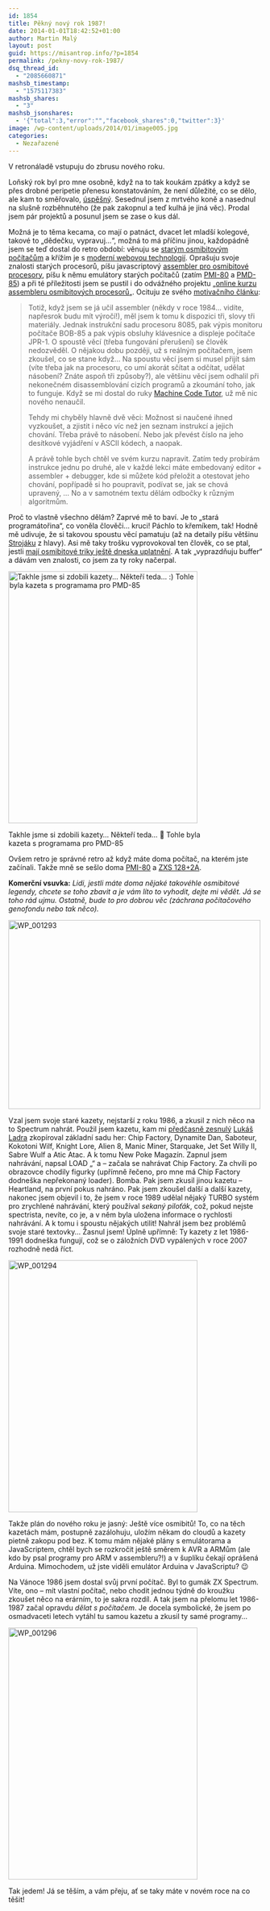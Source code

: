 ```yaml
---
id: 1854
title: Pěkný nový rok 1987!
date: 2014-01-01T18:42:52+01:00
author: Martin Malý
layout: post
guid: https://misantrop.info/?p=1854
permalink: /pekny-novy-rok-1987/
dsq_thread_id:
  - "2085660871"
mashsb_timestamp:
  - "1575117383"
mashsb_shares:
  - "3"
mashsb_jsonshares:
  - '{"total":3,"error":"","facebook_shares":0,"twitter":3}'
image: /wp-content/uploads/2014/01/image005.jpg
categories:
  - Nezařazené
---
```

V retronáladě vstupuju do zbrusu nového roku.

<!--more-->

Loňský rok byl pro mne osobně, když na to tak koukám zpátky a když se přes drobné peripetie přenesu konstatováním, že není důležité, co se dělo, ale kam to směřovalo, [úspěšný](https://misantrop.info/predvanocni/ "Předvánoční"). Sesednul jsem z mrtvého koně a nasednul na slušně rozběhnutého (že pak zakopnul a teď kulhá je jiná věc). Prodal jsem pár projektů a posunul jsem se zase o kus dál.

Možná je to těma kecama, co mají o patnáct, dvacet let mladší kolegové, takové to &#8222;dědečku, vypravuj&#8230;&#8220;, možná to má příčinu jinou, každopádně jsem se teď dostal do retro období: věnuju se [starým osmibitovým počítačům](https://retrocip.cz) a křížím je s [moderní webovou technologií](https://webscript.cz). Oprašuju svoje znalosti starých procesorů, píšu javascriptový [assembler pro osmibitové procesory](https://www.asm80.com), píšu k němu emulátory starých počítačů (zatím [PMI-80](https://retrocip.cz/hrajeme-si-s-emulatorem-pmi-80/) a [PMD-85](https://retrocip.cz/hrajeme-si-s-emulatorem-pmd-85/)) a při té příležitosti jsem se pustil i do odvážného projektu &#8222;[online kurzu assembleru osmibitových procesorů](https://strojak.cz)&#8222;. Ocituju ze svého [motivačního článku](https://retrocip.cz/chcete-se-naucit-assembler/):

> Totiž, když jsem se já učil assembler (někdy v roce 1984… vidíte, napřesrok budu mít výročí!), měl jsem k tomu k dispozici tři, slovy tři materiály. Jednak instrukční sadu procesoru 8085, pak výpis monitoru počítače BOB-85 a pak výpis obsluhy klávesnice a displeje počítače JPR-1. O spoustě věcí (třeba fungování přerušení) se člověk nedozvěděl. O nějakou dobu později, už s reálným počítačem, jsem zkoušel, co se stane když… Na spoustu věcí jsem si musel přijít sám (víte třeba jak na procesoru, co umí akorát sčítat a odčítat, udělat násobení? Znáte aspoň tři způsoby?), ale většinu věcí jsem odhalil při nekonečném disassemblování cizích programů a zkoumání toho, jak to funguje. Když se mi dostal do ruky [Machine Code Tutor](https://www.worldofspectrum.org/infoseekid.cgi?id=0008031), už mě nic nového nenaučil.
> 
> Tehdy mi chyběly hlavně dvě věci: Možnost si naučené ihned vyzkoušet, a zjistit i něco víc než jen seznam instrukcí a jejich chování. Třeba právě to násobení. Nebo jak převést číslo na jeho desítkové vyjádření v ASCII kódech, a naopak.
> 
> A právě tohle bych chtěl ve svém kurzu napravit. Zatím tedy probírám instrukce jednu po druhé, ale v každé lekci máte embedovaný editor + assembler + debugger, kde si můžete kód přeložit a otestovat jeho chování, popřípadě si ho poupravit, podívat se, jak se chová upravený, … No a v samotném textu dělám odbočky k různým algoritmům.

Proč to vlastně všechno dělám? Zaprvé mě to baví. Je to &#8222;stará programátořina&#8220;, co voněla člověči&#8230; kruci! Páchlo to křemíkem, tak! Hodně mě udivuje, že si takovou spoustu věcí pamatuju (až na detaily píšu většinu [Strojáku](https://strojak.cz) z hlavy). Asi mě taky trošku vyprovokoval ten člověk, co se ptal, jestli [mají osmibitové triky ještě dneska uplatnění](https://misantrop.info/noveho-psa-starym-trikum-nenaucis/ "Nového psa starým trikům nenaučíš"). A tak &#8222;vyprazdňuju buffer&#8220; a dávám ven znalosti, co jsem za ty roky načerpal.

<div id="attachment_1855" style="width: 385px" class="wp-caption aligncenter">
  <a href="https://misantrop.info/wp-content/uploads/2014/01/WP_001290.jpg"><img aria-describedby="caption-attachment-1855" class="size-medium wp-image-1855" alt="Takhle jsme si zdobili kazety... Někteří teda... :) Tohle byla kazeta s programama pro PMD-85" src="https://misantrop.info/wp-content/uploads/2014/01/WP_001290-375x500.jpg" width="375" height="500" srcset="https://misantrop.info/wp-content/uploads/2014/01/WP_001290-375x500.jpg 375w, https://misantrop.info/wp-content/uploads/2014/01/WP_001290-150x200.jpg 150w, https://misantrop.info/wp-content/uploads/2014/01/WP_001290-768x1024.jpg 768w, https://misantrop.info/wp-content/uploads/2014/01/WP_001290.jpg 1224w" sizes="(max-width: 375px) 100vw, 375px" /></a>
  
  <p id="caption-attachment-1855" class="wp-caption-text">
    Takhle jsme si zdobili kazety&#8230; Někteří teda&#8230; 🙂 Tohle byla kazeta s programama pro PMD-85
  </p>
</div>

Ovšem retro je správné retro až když máte doma počítač, na kterém jste začínali. Takže mně se sešlo doma [PMI-80](https://retrocip.cz/na-dlouhe-zimni-vecery/) a [ZXS 128+2A](https://retrocip.cz/novy-stary-krasavec-do-sbirky/).

**Komerční vsuvka:** _Lidi, jestli máte doma nějaké takovéhle osmibitové legendy, chcete se toho zbavit a je vám líto to vyhodit, dejte mi vědět. Já se toho rád ujmu. Ostatně, bude to pro dobrou věc (záchrana počítačového genofondu nebo tak něco)._

[<img class="aligncenter size-medium wp-image-1857" alt="WP_001293" src="https://misantrop.info/wp-content/uploads/2014/01/WP_001293-500x375.jpg" width="500" height="375" srcset="https://misantrop.info/wp-content/uploads/2014/01/WP_001293-500x375.jpg 500w, https://misantrop.info/wp-content/uploads/2014/01/WP_001293-200x150.jpg 200w, https://misantrop.info/wp-content/uploads/2014/01/WP_001293-1024x768.jpg 1024w, https://misantrop.info/wp-content/uploads/2014/01/WP_001293.jpg 1632w" sizes="(max-width: 500px) 100vw, 500px" />](https://misantrop.info/wp-content/uploads/2014/01/WP_001293.jpg)

Vzal jsem svoje staré kazety, nejstarší z roku 1986, a zkusil z nich něco na to Spectrum nahrát. Použil jsem kazetu, kam mi [předčasně zesnulý](https://games.tiscali.cz/tema/zemrel-lukas-ladra-prvni-sefredaktor-excaliburu-58852) [Lukáš Ladra](https://cs.wikipedia.org/wiki/Luk%C3%A1%C5%A1_Ladra) zkopíroval základní sadu her: Chip Factory, Dynamite Dan, Saboteur, Kokotoni Wilf, Knight Lore, Alien 8, Manic Miner, Starquake, Jet Set Willy II, Sabre Wulf a Atic Atac. A k tomu New Poke Magazín. Zapnul jsem nahrávání, napsal LOAD &#8222;&#8220; a &#8211; začala se nahrávat Chip Factory. Za chvíli po obrazovce chodily figurky (upřímně řečeno, pro mne má Chip Factory dodneška nepřekonaný loader). Bomba. Pak jsem zkusil jinou kazetu &#8211; Heartland, na první pokus nahráno. Pak jsem zkoušel další a další kazety, nakonec jsem objevil i to, že jsem v roce 1989 udělal nějaký TURBO systém pro zrychlené nahrávání, který používal _sekaný piloťák_, což, pokud nejste spectrista, nevíte, co je, a v něm byla uložena informace o rychlosti nahrávání. A k tomu i spoustu nějakých utilit! Nahrál jsem bez problémů svoje staré textovky&#8230; Žasnul jsem! Úplně upřímně: Ty kazety z let 1986-1991 dodneška fungují, což se o záložních DVD vypálených v roce 2007 rozhodně nedá říct.

[<img class="aligncenter size-medium wp-image-1858" alt="WP_001294" src="https://misantrop.info/wp-content/uploads/2014/01/WP_001294-375x500.jpg" width="375" height="500" srcset="https://misantrop.info/wp-content/uploads/2014/01/WP_001294-375x500.jpg 375w, https://misantrop.info/wp-content/uploads/2014/01/WP_001294-150x200.jpg 150w, https://misantrop.info/wp-content/uploads/2014/01/WP_001294-768x1024.jpg 768w, https://misantrop.info/wp-content/uploads/2014/01/WP_001294.jpg 1224w" sizes="(max-width: 375px) 100vw, 375px" />](https://misantrop.info/wp-content/uploads/2014/01/WP_001294.jpg)

Takže plán do nového roku je jasný: Ještě více osmibitů! To, co na těch kazetách mám, postupně zazálohuju, uložím někam do cloudů a kazety pietně zakopu pod bez. K tomu mám nějaké plány s emulátorama a JavaScriptem, chtěl bych se rozkročit ještě směrem k AVR a ARMům (ale kdo by psal programy pro ARM v assembleru?!) a v šuplíku čekají oprášená Arduina. Mimochodem, už jste viděli emulátor Arduina v JavaScriptu? 😉

Na Vánoce 1986 jsem dostal svůj první počítač. Byl to gumák ZX Spectrum. Víte, ono &#8211; mít vlastní počítač, nebo chodit jednou týdně do kroužku zkoušet něco na erárním, to je sakra rozdíl. A tak jsem na přelomu let 1986-1987 začal opravdu _dělat s počítačem_. Je docela symbolické, že jsem po osmadvaceti letech vytáhl tu samou kazetu a zkusil ty samé programy&#8230;

[<img class="aligncenter size-medium wp-image-1856" alt="WP_001296" src="https://misantrop.info/wp-content/uploads/2014/01/WP_001296-375x500.jpg" width="375" height="500" srcset="https://misantrop.info/wp-content/uploads/2014/01/WP_001296-375x500.jpg 375w, https://misantrop.info/wp-content/uploads/2014/01/WP_001296-150x200.jpg 150w, https://misantrop.info/wp-content/uploads/2014/01/WP_001296-768x1024.jpg 768w, https://misantrop.info/wp-content/uploads/2014/01/WP_001296.jpg 1224w" sizes="(max-width: 375px) 100vw, 375px" />](https://misantrop.info/wp-content/uploads/2014/01/WP_001296.jpg)

Tak jedem! Já se těším, a vám přeju, ať se taky máte v novém roce na co těšit!